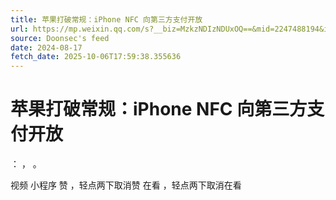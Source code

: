 ```yaml
---
title: 苹果打破常规：iPhone NFC 向第三方支付开放
url: https://mp.weixin.qq.com/s?__biz=MzkzNDIzNDUxOQ==&mid=2247488194&idx=8&sn=a377030f7b980e0df91c3f0a44c2c2d1
source: Doonsec's feed
date: 2024-08-17
fetch_date: 2025-10-06T17:59:38.355636
---
```


# 苹果打破常规：iPhone NFC 向第三方支付开放

：
，
。

视频
小程序
赞
，轻点两下取消赞
在看
，轻点两下取消在看